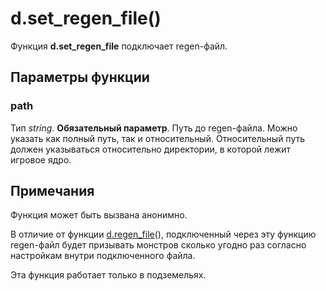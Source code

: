 # d.set_regen_file()
Функция **d.set_regen_file** подключает regen-файл.

## Параметры функции
### path
Тип *string*. **Обязательный параметр**. Путь до regen-файла. Можно указать как полный путь, так и относительный. Относительный путь должен указываться относительно директории, в которой лежит игровое ядро.

## Примечания
Функция может быть вызвана анонимно.

В отличие от функции [d.regen_file](../d/d.regen_file.md)(), подключенный через эту функцию regen-файл будет призывать монстров сколько угодно раз согласно настройкам внутри подключенного файла.

Эта функция работает только в подземельях.